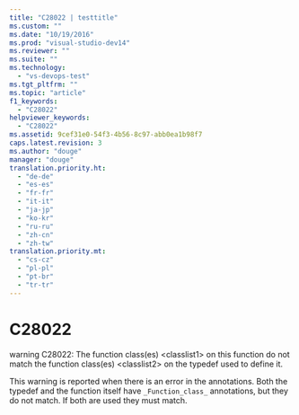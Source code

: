 ```yaml
---
title: "C28022 | testtitle"
ms.custom: ""
ms.date: "10/19/2016"
ms.prod: "visual-studio-dev14"
ms.reviewer: ""
ms.suite: ""
ms.technology: 
  - "vs-devops-test"
ms.tgt_pltfrm: ""
ms.topic: "article"
f1_keywords: 
  - "C28022"
helpviewer_keywords: 
  - "C28022"
ms.assetid: 9cef31e0-54f3-4b56-8c97-abb0ea1b98f7
caps.latest.revision: 3
ms.author: "douge"
manager: "douge"
translation.priority.ht: 
  - "de-de"
  - "es-es"
  - "fr-fr"
  - "it-it"
  - "ja-jp"
  - "ko-kr"
  - "ru-ru"
  - "zh-cn"
  - "zh-tw"
translation.priority.mt: 
  - "cs-cz"
  - "pl-pl"
  - "pt-br"
  - "tr-tr"
---
```

# C28022
warning C28022: The function class(es) \<classlist1> on this function do not match the function class(es) \<classlist2> on the typedef used to define it.  
  
 This warning is reported when there is an error in the annotations. Both the typedef and the function itself have `_Function_class_` annotations, but they do not match. If both are used they must match.